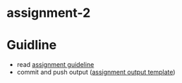 # assignment-2

# Guidline

- read [assignment guideline](./Assignment2.md)
- commit and push output ([assignment output template](./Assignment2-ReportTemplate.md))

